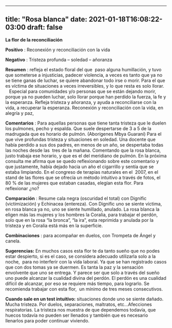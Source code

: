 
---
title: "Rosa blanca"
date: 2021-01-18T16:08:22-03:00
draft: false
--- 
        

 

 





**La flor de la reconciliación** 
 


**Positivo** :
 Reconexión y
 reconciliación con la vida


**Negativo** : Tristeza
 profunda – soledad – añoranza
 


**Resumen** : refleja el estado floral del que  paso alguna humillación, y tuvo que someterse
 a injusticias, padecer violencia, a veces es tanto que ya no se tiene ganas de
 luchar, se quiere abandonar todo irse o morir. Para el que es víctima de
 situaciones a veces irreversibles, y lo que resta es solo llorar.
    Especial para comunidades y/o personas que
 se están dejando morir, porque ya no pueden luchar, solo llorar porque han
 perdido la fuerza, la fe y la esperanza.
Refleja
 tristeza y añoranza, y ayuda a reconciliarse con la vida, a recuperar la
 esperanza. 
Reconexión y reconciliación con la vida, en
 alegría y paz,


**Comentarios** : Para aquellas personas que tiene tanta tristeza que le duelen los
 pulmones, pecho y espalda. Que suele despertarse de 3 a 5 de la madrugada que
 es horario de pulmón. (Aborígenes Mbya Guaraní) Para el que vive profundas
 tristeza y situaciones en soledad.
Una docente que había perdido a sus dos 
 padres, en menos de un año, se despertaba todas las noches desde
 las  tres de la mañana. Comentando que la
 rosa blanca, justo trabaja ese horario, y que es el del meridiano de pulmón.
 En la próxima
 consulta me afirma que se quedo reflexionando sobre este comentario y que
 justamente, había dejado hacia un año el cigarrillo y sentía que se estaba
 limpiando.
 En el congreso de terapias naturales en el  2007, en el stand de las flores que se
 ofrecía un método intuitivo a través de fotos, el 80 % de las mujeres que
 estaban casadas, elegían esta flor. Para reflexionar ¿no?
 
 

**Comparación** :
Resume cala negra (oscuridad el total) con Dignific (victimización) y
 Echinacea (entereza).
Con Dignific uno se siente víctima, en rosa blanca ya no, uno se siente
 humillado, anulado.
La rosa blanca la eligen más las mujeres y los hombres la Coralia, para
 trabajar el perdón, solo que en la rosa “la bronca”, “la ira”, esta reprimida y
 anulada por la tristeza y en Coralia está más 
 en la superficie.
 


**Combinaciones** : para acompañar en duelos,
 con Trompeta de Ángel y canela.


**Sugerencias:** 
En muchos casos esta flor te da tanto sueño que no podes estar despierto,
 si es el caso, se considera adecuado utilizarla solo a la noche,  para no interferir con la vida laboral. Ya
 que se han registrado casos que con dos tomas ya se duermen. Es tanta la paz y
 la sensación envolvente que uno se entrega. Y parece ser que solo a través del
 sueño uno puede alcanzar la cualidad divina del perdón.
El perdón es una cualidad difícil de alcanzar, por eso se requiere más
 tiempo, para lograrlo. Se recomienda trabajar con esta flor,  un mínimo de tres meses consecutivos.
 


**Cuando sale en un test intuitivo:**  situaciones donde uno se siente dañado.
Mucha tristeza. Por
 duelos, separaciones, maltratos, etc...Afecciones respiratorias.
La tristeza nos
 muestra de que dependemos todavía, que huecos todavía no pueden ser llenados y
 también que es necesario llenarlos para poder continuar viviendo.
 



